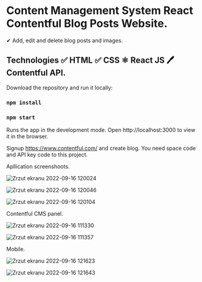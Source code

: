 # Content Management System React Contentful Blog Posts Website.

✔ Add, edit and delete blog posts and images.

## Technologies ✅ HTML ✅ CSS ⚛ React JS 🖊 Contentful API.

Download the repository and run it locally:

### `npm install`

### `npm start`

Runs the app in the development mode.
Open http://localhost:3000 to view it in the browser.

Signup https://www.contentful.com/ and create blog. You need space code and API key code to this project.

Apllication screenshoots.

![Zrzut ekranu 2022-09-16 120024](https://user-images.githubusercontent.com/92208474/190616845-4be530d2-8d1c-46c6-8990-79b27045879e.jpg)

![Zrzut ekranu 2022-09-16 120046](https://user-images.githubusercontent.com/92208474/190616856-577e2a5b-d37e-45a2-b267-6b28ac547212.jpg)

![Zrzut ekranu 2022-09-16 120104](https://user-images.githubusercontent.com/92208474/190616860-d6b99e69-88fb-4d79-a6f8-9b1dea831861.jpg)

Contentful CMS panel.

![Zrzut ekranu 2022-09-16 111330](https://user-images.githubusercontent.com/92208474/190616888-01c61d33-54be-4789-90c1-91cd1de0dc54.jpg)

![Zrzut ekranu 2022-09-16 111357](https://user-images.githubusercontent.com/92208474/190616899-c2942552-52b3-4a7e-9256-e3f2bf97a411.jpg)

Mobile. 

![Zrzut ekranu 2022-09-16 121623](https://user-images.githubusercontent.com/92208474/190617084-30f09b2b-95c3-478e-976f-1cff6f40fb38.jpg)

![Zrzut ekranu 2022-09-16 121643](https://user-images.githubusercontent.com/92208474/190617104-b71049e0-f62d-434e-a9ac-eb0888e0ae4a.jpg)
